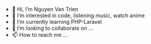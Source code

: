 - 👋 Hi, I’m Nguyen Van Trien
- 👀 I’m interested in code, listening music, watch anime
- 🌱 I’m currently learning PHP-Laravel
- 💞️ I’m looking to collaborate on ...
- 📫 How to reach me ...

<!---
toroieno/toroieno is a ✨ special ✨ repository because its `README.md` (this file) appears on your GitHub profile.
You can click the Preview link to take a look at your changes.
--->
